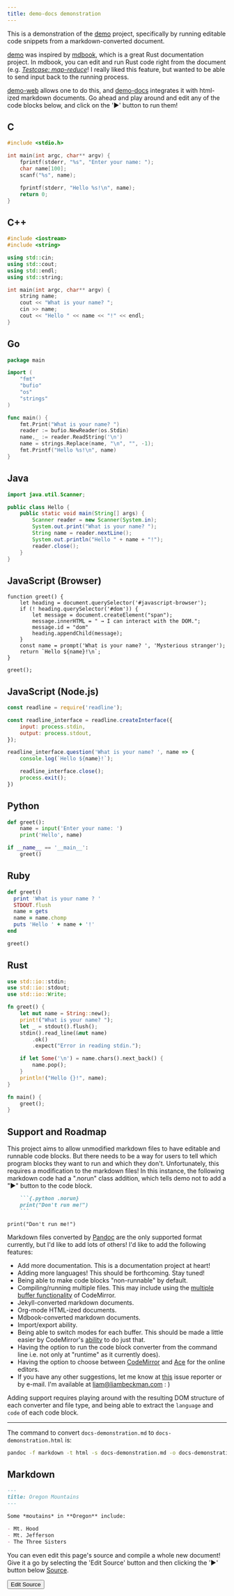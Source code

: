 ```yaml
---
title: demo-docs demonstration
---
```


This is a demonstration of the [demo](https://github.com/lbeckman314/demo) project, specifically by running editable code snippets from a markdown-converted document.

[demo](https://github.com/lbeckman314/demo) was inspired by [mdbook](https://github.com/rust-lang-nursery/mdBook), which is a great Rust documentation project. In mdbook, you can edit and run Rust code right from the document (e.g. [*Testcase: map-reduce*](https://doc.rust-lang.org/rust-by-example/std_misc/threads/testcase_mapreduce.html#testcase-map-reduce)! I really liked this feature, but wanted to be able to send input back to the running process. 

[demo-web](https://github.com/lbeckman314/demo/demo-web) allows one to do this, and [demo-docs](https://github.com/lbeckman314/demo/demo-docs) integrates it with html-ized markdown documents. Go ahead and play around and edit any of the code blocks below, and click on the '▶' button to run them!


## C

```c
#include <stdio.h>

int main(int argc, char** argv) {
    fprintf(stderr, "%s", "Enter your name: ");
    char name[100];
    scanf("%s", name);

    fprintf(stderr, "Hello %s!\n", name);
    return 0;
}
```

## C++

```c++
#include <iostream>
#include <string>

using std::cin;
using std::cout;
using std::endl;
using std::string;

int main(int argc, char** argv) {
    string name;
    cout << "What is your name? ";
    cin >> name;
    cout << "Hello " << name << "!" << endl;
}
```

## Go

```go
package main

import (
    "fmt"
    "bufio"
    "os"
    "strings"
)

func main() {
    fmt.Print("What is your name? ")
    reader := bufio.NewReader(os.Stdin)
    name,_ := reader.ReadString('\n')
    name = strings.Replace(name, "\n", "", -1);
    fmt.Printf("Hello %s!\n", name)
}
```

## Java

```java
import java.util.Scanner;

public class Hello {
    public static void main(String[] args) {
        Scanner reader = new Scanner(System.in);
        System.out.print("What is your name? ");
        String name = reader.nextLine();
        System.out.println("Hello " + name + "!");
        reader.close();
    }
}
```

## JavaScript (Browser)

```{.javascript .browser}
function greet() {
    let heading = document.querySelector('#javascript-browser');
    if (! heading.querySelector('#dom')) {
        let message = document.createElement("span");
        message.innerHTML = " → I can interact with the DOM.";
        message.id = "dom"
        heading.appendChild(message);
    }
    const name = prompt('What is your name? ', 'Mysterious stranger');
    return `Hello ${name}!\n`;
}

greet();
```

## JavaScript (Node.js)

```javascript
const readline = require('readline');

const readline_interface = readline.createInterface({
    input: process.stdin,
    output: process.stdout,
});

readline_interface.question('What is your name? ', name => {
    console.log(`Hello ${name}!`);

    readline_interface.close();
    process.exit();
})
```

## Python

```python
def greet():
    name = input('Enter your name: ')
    print('Hello', name)

if __name__ == '__main__':
    greet()
```

## Ruby

```ruby
def greet()
  print 'What is your name ? '
  STDOUT.flush
  name = gets
  name = name.chomp
  puts 'Hello ' + name + '!'
end

greet()
```

## Rust

```rust
use std::io::stdin;
use std::io::stdout;
use std::io::Write;

fn greet() {
    let mut name = String::new();
    print!("What is your name? ");
    let _ = stdout().flush();
    stdin().read_line(&mut name)
        .ok()
        .expect("Error in reading stdin.");

    if let Some('\n') = name.chars().next_back() {
        name.pop();
    }
    println!("Hello {}!", name);
}

fn main() {
    greet();
}
```

## Support and Roadmap

This project aims to allow unmodified markdown files to have editable and runnable code blocks. But there needs to be a way for users to tell which program blocks they want to run and which they don't. Unfortunately, this requires a modification to the markdown files! In this instance, the following markdown code had a ".norun" class addition, which tells demo not to add a "▶" button to the code block.

```{.markdown .norun}
    ```{.python .norun}
    print("Don't run me!")
    ```
```

```{.python .norun}
print("Don't run me!")
```

Markdown files converted by [Pandoc](https://pandoc.org/) are the only supported format currently, but I'd like to add lots of others! I'd like to add the following features:

- Add more documentation. This is a documentation project at heart!
- Adding more languages! This should be forthcoming. Stay tuned!
- Being able to make code blocks "non-runnable" by default.
- Compiling/running multiple files. This may include using the [multiple buffer functionality](https://codemirror.net/demo/buffers.html) of CodeMirror.
- Jekyll-converted markdown documents.
- Org-mode HTML-ized documents.
- Mdbook-converted markdown documents.
- Import/export ability.
- Being able to switch modes for each buffer. This should be made a little easier by CodeMirror's [ability](https://codemirror.net/demo/changemode.html) to do just that.
- Having the option to run the code block converter from the command line i.e. not only at "runtime" as it currently does).
- Having the option to choose between [CodeMirror](https://codemirror.net/) and [Ace](https://ace.c9.io/) for the online editors.
- If you have any other suggestions, let me know at [this](https://github.com/lbeckman314/demo/issues) issue reporter or by e-mail. I'm available at [liam@liambeckman.com](mailto:liam@liambeckman.com) : )

Adding support requires playing around with the resulting DOM structure of each converter and file type, and being able to extract the `language` and `code` of each code block.

---

The command to convert `docs-demonstration.md` to `docs-demonstration.html` is:

```{.sh .norun}
pandoc -f markdown -t html -s docs-demonstration.md -o docs-demonstration.html -H header.html
```

## Markdown
```markdown
---
title: Oregon Mountains
---

Some *moutains* in **Oregon** include:

- Mt. Hood
- Mt. Jefferson
- The Three Sisters
```

You can even edit this page's source and compile a whole new document! Give it a go by selecting the 'Edit Source' button and then clicking the '▶' button below [Source](#source).

<button id="edit-source">Edit Source</button>
